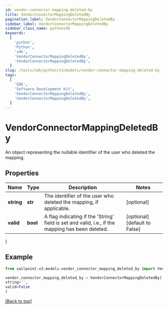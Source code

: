 ```yaml
---
id: vendor-connector-mapping-deleted-by
title: VendorConnectorMappingDeletedBy
pagination_label: VendorConnectorMappingDeletedBy
sidebar_label: VendorConnectorMappingDeletedBy
sidebar_class_name: pythonsdk
keywords:
  [
    'python',
    'Python',
    'sdk',
    'VendorConnectorMappingDeletedBy',
    'VendorConnectorMappingDeletedBy',
  ]
slug: /tools/sdk/python/v3/models/vendor-connector-mapping-deleted-by
tags:
  [
    'SDK',
    'Software Development Kit',
    'VendorConnectorMappingDeletedBy',
    'VendorConnectorMappingDeletedBy',
  ]
---
```


# VendorConnectorMappingDeletedBy

An object representing the nullable identifier of the user who deleted the mapping.

## Properties

| Name | Type | Description | Notes |
| --- | --- | --- | --- |
| **string** | **str** | The identifier of the user who deleted the mapping, if applicable. | [optional] |
| **valid** | **bool** | A flag indicating if the 'String' field is set and valid, i.e., if the mapping has been deleted. | [optional] [default to False] |

}

## Example

```python
from sailpoint.v3.models.vendor_connector_mapping_deleted_by import VendorConnectorMappingDeletedBy

vendor_connector_mapping_deleted_by = VendorConnectorMappingDeletedBy(
string='',
valid=False
)

```

[[Back to top]](#)
